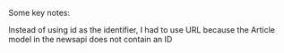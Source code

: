 Some key notes:

Instead of using id as the identifier, I had to use URL because the Article model in the newsapi does not contain an ID